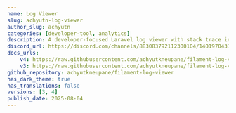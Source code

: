 ```yaml
---
name: Log Viewer
slug: achyutn-log-viewer
author_slug: achyutn
categories: [developer-tool, analytics]
description: A developer-focused Laravel log viewer with stack trace inspection, built for Filament.
discord_url: https://discord.com/channels/883083792112300104/1401970431312920627
docs_urls:
    v4: https://raw.githubusercontent.com/achyutkneupane/filament-log-viewer/refs/heads/filament-v4/README.md
    v3: https://raw.githubusercontent.com/achyutkneupane/filament-log-viewer/refs/heads/filament-v3/README.md
github_repository: achyutkneupane/filament-log-viewer
has_dark_theme: true
has_translations: false
versions: [3, 4]
publish_date: 2025-08-04
---
```

